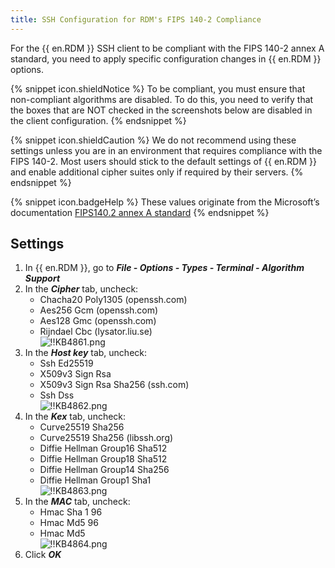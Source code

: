 ```yaml
---
title: SSH Configuration for RDM's FIPS 140-2 Compliance
---
```

For the {{ en.RDM }} SSH client to be compliant with the FIPS 140-2 annex A standard, you need to apply specific configuration changes in {{ en.RDM }} options.

{% snippet icon.shieldNotice %}
To be compliant, you must ensure that non-compliant algorithms are disabled. To do this, you need to verify that the boxes that are NOT checked in the screenshots below are disabled in the client configuration.
{% endsnippet %}

{% snippet icon.shieldCaution %}
We do not recommend using these settings unless you are in an environment that requires compliance with the FIPS 140-2. Most users should stick to the default settings of {{ en.RDM }} and enable additional cipher suites only if required by their servers.
{% endsnippet %}

{% snippet icon.badgeHelp %}
These values originate from the Microsoft’s documentation [FIPS140.2 annex A standard](https://docs.microsoft.com/en-us/cpp/linux/set-up-fips-compliant-secure-remote-linux-development?view=msvc-160)
{% endsnippet %}

## Settings

1. In {{ en.RDM }}, go to ***File - Options - Types - Terminal - Algorithm Support***
1. In the ***Cipher*** tab, uncheck:
    * Chacha20 Poly1305 (openssh<area>.com)
    * Aes256 Gcm (openssh<area>.com)
    * Aes128 Gmc (openssh<area>.com)
    * Rijndael Cbc (lysator<area>.liu.se)  
![!!KB4861.png](/img/en/kb/KB4861.png)
1. In the ***Host key*** tab, uncheck:
    * Ssh Ed25519
    * X509v3 Sign Rsa
    * X509v3 Sign Rsa Sha256 (ssh<area>.com)
    * Ssh Dss  
![!!KB4862.png](/img/en/kb/KB4862.png)
1. In the ***Kex*** tab, uncheck:
    * Curve25519 Sha256
    * Curve25519 Sha256 (libssh<area>.org)
    * Diffie Hellman Group16 Sha512
    * Diffie Hellman Group18 Sha512
    * Diffie Hellman Group14 Sha256
    * Diffie Hellman Group1 Sha1  
![!!KB4863.png](/img/en/kb/KB4863.png)
1. In the ***MAC*** tab, uncheck:
    * Hmac Sha 1 96
    * Hmac Md5 96
    * Hmac Md5  
![!!KB4864.png](/img/en/kb/KB4864.png)
1. Click ***OK***
